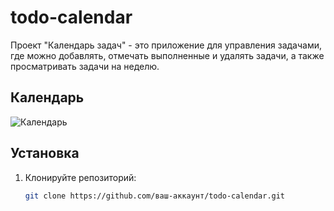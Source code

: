 # todo-calendar

Проект "Календарь задач" - это приложение для управления задачами, где можно добавлять, отмечать выполненные и удалять задачи, а также просматривать задачи на неделю.

## Календарь

![Календарь](./todo-calendar/image.png)

## Установка

1. Клонируйте репозиторий:
   ```bash
   git clone https://github.com/ваш-аккаунт/todo-calendar.git
